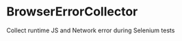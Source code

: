 BrowserErrorCollector
=====================

Collect runtime JS and Network error during Selenium tests
